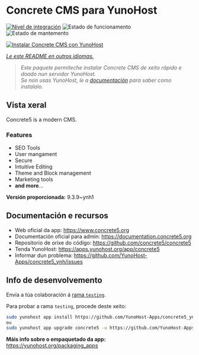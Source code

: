 <!--
NOTA: Este README foi creado automáticamente por <https://github.com/YunoHost/apps/tree/master/tools/readme_generator>
NON debe editarse manualmente.
-->

# Concrete CMS para YunoHost

[![Nivel de integración](https://apps.yunohost.org/badge/integration/concrete5)](https://ci-apps.yunohost.org/ci/apps/concrete5/)
![Estado de funcionamento](https://apps.yunohost.org/badge/state/concrete5)
![Estado de mantemento](https://apps.yunohost.org/badge/maintained/concrete5)

[![Instalar Concrete CMS con YunoHost](https://install-app.yunohost.org/install-with-yunohost.svg)](https://install-app.yunohost.org/?app=concrete5)

*[Le este README en outros idiomas.](./ALL_README.md)*

> *Este paquete permíteche instalar Concrete CMS de xeito rápido e doado nun servidor YunoHost.*  
> *Se non usas YunoHost, le a [documentación](https://yunohost.org/install) para saber como instalalo.*

## Vista xeral

Concrete5 is a modern CMS.

### Features

* SEO Tools
* User mangament
* Secure
* Intuitive Editing
* Theme and Block management
* Marketing tools
* **and more**...


**Versión proporcionada:** 9.3.9~ynh1
## Documentación e recursos

- Web oficial da app: <https://www.concrete5.org>
- Documentación oficial para admin: <https://documentation.concrete5.org>
- Repositorio de orixe do código: <https://github.com/concrete5/concrete5>
- Tenda YunoHost: <https://apps.yunohost.org/app/concrete5>
- Informar dun problema: <https://github.com/YunoHost-Apps/concrete5_ynh/issues>

## Info de desenvolvemento

Envía a túa colaboración á [rama `testing`](https://github.com/YunoHost-Apps/concrete5_ynh/tree/testing).

Para probar a rama `testing`, procede deste xeito:

```bash
sudo yunohost app install https://github.com/YunoHost-Apps/concrete5_ynh/tree/testing --debug
ou
sudo yunohost app upgrade concrete5 -u https://github.com/YunoHost-Apps/concrete5_ynh/tree/testing --debug
```

**Máis info sobre o empaquetado da app:** <https://yunohost.org/packaging_apps>
